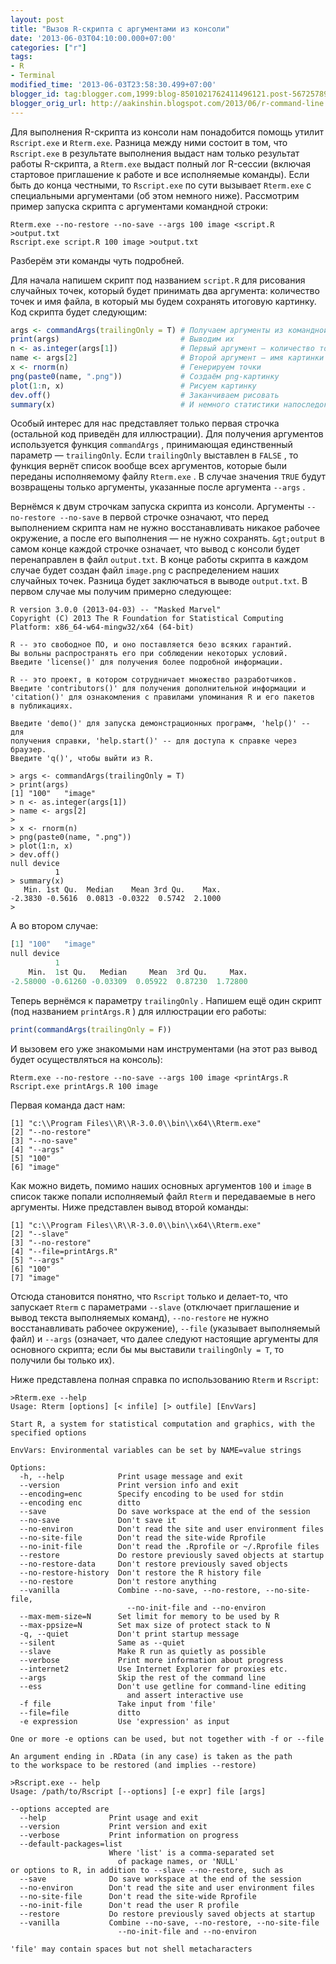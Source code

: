 ```yaml
---
layout: post
title: "Вызов R-скрипта с аргументами из консоли"
date: '2013-06-03T04:10:00.000+07:00'
categories: ["r"]
tags:
- R
- Terminal
modified_time: '2013-06-03T23:58:30.499+07:00'
blogger_id: tag:blogger.com,1999:blog-8501021762411496121.post-5672578984502644239
blogger_orig_url: http://aakinshin.blogspot.com/2013/06/r-command-line.html
---
```


Для выполнения R-скрипта из консоли нам понадобится помощь утилит `Rscript.exe` и `Rterm.exe`. Разница между ними состоит в том, что `Rscript.exe`
в результате выполнения выдаст нам только результат работы R-скрипта, а `Rterm.exe` выдаст полный лог R-сессии (включая стартовое приглашение к работе и все исполняемые команды). Если быть до конца честными, то `Rscript.exe` по сути вызывает `Rterm.exe` с специальными аргументами (об этом немного ниже). Рассмотрим пример запуска скрипта с аргументами командной строки:

```
Rterm.exe --no-restore --no-save --args 100 image <script.R >output.txt
Rscript.exe script.R 100 image >output.txt
```

Разберём эти команды чуть подробней.<!--more-->

Для начала напишем скрипт под названием `script.R` для рисования случайных точек, который будет принимать два аргумента: количество точек и имя файла, в который мы будем сохранять итоговую картинку. Код скрипта будет следующим:

``` r
args <- commandArgs(trailingOnly = T) # Получаем аргументы из командной строки
print(args)                           # Выводим их
n <- as.integer(args[1])              # Первый аргумент — количество точек
name <- args[2]                       # Второй аргумент — имя картинки
x <- rnorm(n)                         # Генерируем точки
png(paste0(name, ".png"))             # Создаём png-картинку
plot(1:n, x)                          # Рисуем картинку
dev.off()                             # Заканчиваем рисовать
summary(x)                            # И немного статистики напоследок
```

Особый интерес для нас представляет только первая строчка (остальной код приведён для иллюстрации). Для получения аргументов используется функция `commandArgs`
, принимающая единственный параметр — `trailingOnly`. Если `trailingOnly` выставлен в `FALSE` , то функция вернёт список вообще всех аргументов, которые были переданы исполняемому файлу `Rterm.exe` . В случае значения `TRUE` будут возвращены только аргументы, указанные после аргумента `--args` .

Вернёмся к двум строчкам запуска скрипта из консоли. Аргументы `--no-restore --no-save` в первой строчке означают, что перед выполнением скрипта нам не нужно восстанавливать никакое рабочее окружение, а после его выполнения — не нужно сохранять. `&gt;output` в самом конце каждой строчке означает, что вывод с консоли будет перенаправлен в файл `output.txt`. В конце работы скрипта в каждом случае будет создан файл `image.png` с распределением наших случайных точек. Разница будет заключаться в выводе `output.txt`. В первом случае мы получим примерно следующее:

```
R version 3.0.0 (2013-04-03) -- "Masked Marvel"
Copyright (C) 2013 The R Foundation for Statistical Computing
Platform: x86_64-w64-mingw32/x64 (64-bit)

R -- это свободное ПО, и оно поставляется безо всяких гарантий.
Вы вольны распространять его при соблюдении некоторых условий.
Введите 'license()' для получения более подробной информации.

R -- это проект, в котором сотрудничает множество разработчиков.
Введите 'contributors()' для получения дополнительной информации и
'citation()' для ознакомления с правилами упоминания R и его пакетов
в публикациях.

Введите 'demo()' для запуска демонстрационных программ, 'help()' -- для
получения справки, 'help.start()' -- для доступа к справке через браузер.
Введите 'q()', чтобы выйти из R.

> args <- commandArgs(trailingOnly = T)
> print(args)
[1] "100"   "image"
> n <- as.integer(args[1])
> name <- args[2]
> 
> x <- rnorm(n)
> png(paste0(name, ".png"))
> plot(1:n, x)
> dev.off()
null device 
          1 
> summary(x)
   Min. 1st Qu.  Median    Mean 3rd Qu.    Max. 
-2.3830 -0.5616  0.0813 -0.0322  0.5742  2.1000 
>
```

А во втором случае:

``` r
[1] "100"   "image"
null device 
          1 
    Min.  1st Qu.   Median     Mean  3rd Qu.     Max. 
-2.58000 -0.61260 -0.03309  0.05922  0.87230  1.72800 
```

Теперь вернёмся к параметру
`trailingOnly`
. Напишем ещё один скрипт (под названием
`printArgs.R`
) для иллюстрации его работы:

``` r
print(commandArgs(trailingOnly = F))
```

И вызовем его уже знакомыми нам инструментами (на этот раз вывод будет осуществляться на консоль):

```
Rterm.exe --no-restore --no-save --args 100 image <printArgs.R
Rscript.exe printArgs.R 100 image
```

Первая команда даст нам:

```
[1] "c:\\Program Files\\R\\R-3.0.0\\bin\\x64\\Rterm.exe"
[2] "--no-restore"                                      
[3] "--no-save"                                         
[4] "--args"                                            
[5] "100"                                               
[6] "image"  
```

Как можно видеть, помимо наших основных аргументов `100` и `image` в список также попали исполняемый файл `Rterm` и передаваемые в него аргументы. Ниже представлен вывод второй команды:

```
[1] "c:\\Program Files\\R\\R-3.0.0\\bin\\x64\\Rterm.exe"
[2] "--slave"                                           
[3] "--no-restore"                                      
[4] "--file=printArgs.R"                                
[5] "--args"                                            
[6] "100"                                               
[7] "image"                                             
```

Отсюда становится понятно, что `Rscript` только и делает-то, что запускает `Rterm` с параметрами `--slave` (отключает приглашение и вывод текста выполняемых команд),
`--no-restore` не нужно восстанавливать рабочее окружение), `--file` (указывает выполняемый файл) и `--args` (означает, что далее следуют настоящие аргументы для основного скрипта; если бы мы выставили `trailingOnly = T`, то получили бы только их).

Ниже представлена полная справка по использованию `Rterm` и `Rscript`:

```
>Rterm.exe --help
Usage: Rterm [options] [< infile] [> outfile] [EnvVars]

Start R, a system for statistical computation and graphics, with the
specified options

EnvVars: Environmental variables can be set by NAME=value strings

Options:
  -h, --help            Print usage message and exit
  --version             Print version info and exit
  --encoding=enc        Specify encoding to be used for stdin
  --encoding enc        ditto
  --save                Do save workspace at the end of the session
  --no-save             Don't save it
  --no-environ          Don't read the site and user environment files
  --no-site-file        Don't read the site-wide Rprofile
  --no-init-file        Don't read the .Rprofile or ~/.Rprofile files
  --restore             Do restore previously saved objects at startup
  --no-restore-data     Don't restore previously saved objects
  --no-restore-history  Don't restore the R history file
  --no-restore          Don't restore anything
  --vanilla             Combine --no-save, --no-restore, --no-site-file,
                          --no-init-file and --no-environ
  --max-mem-size=N      Set limit for memory to be used by R
  --max-ppsize=N        Set max size of protect stack to N
  -q, --quiet           Don't print startup message
  --silent              Same as --quiet
  --slave               Make R run as quietly as possible
  --verbose             Print more information about progress
  --internet2           Use Internet Explorer for proxies etc.
  --args                Skip the rest of the command line
  --ess                 Don't use getline for command-line editing
                          and assert interactive use
  -f file               Take input from 'file'
  --file=file           ditto
  -e expression         Use 'expression' as input

One or more -e options can be used, but not together with -f or --file

An argument ending in .RData (in any case) is taken as the path
to the workspace to be restored (and implies --restore)
```

```
>Rscript.exe -- help
Usage: /path/to/Rscript [--options] [-e expr] file [args]

--options accepted are
  --help              Print usage and exit
  --version           Print version and exit
  --verbose           Print information on progress
  --default-packages=list
                      Where 'list' is a comma-separated set
                        of package names, or 'NULL'
or options to R, in addition to --slave --no-restore, such as
  --save              Do save workspace at the end of the session
  --no-environ        Don't read the site and user environment files
  --no-site-file      Don't read the site-wide Rprofile
  --no-init-file      Don't read the user R profile
  --restore           Do restore previously saved objects at startup
  --vanilla           Combine --no-save, --no-restore, --no-site-file
                        --no-init-file and --no-environ

'file' may contain spaces but not shell metacharacters
```